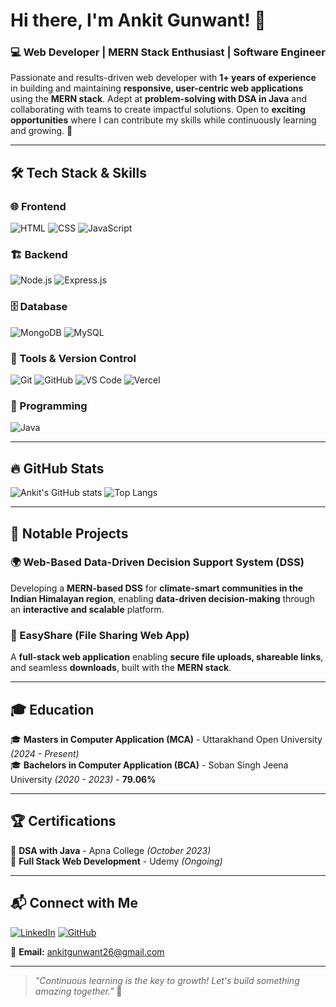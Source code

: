 # Hi there, I'm Ankit Gunwant! 👋

### 💻 Web Developer | MERN Stack Enthusiast | Software Engineer

Passionate and results-driven web developer with **1+ years of experience** in building and maintaining **responsive, user-centric web applications** using the **MERN stack**. Adept at **problem-solving with DSA in Java** and collaborating with teams to create impactful solutions. Open to **exciting opportunities** where I can contribute my skills while continuously learning and growing. 🚀

---

## 🛠️ Tech Stack & Skills

### 🌐 Frontend
![HTML](https://img.shields.io/badge/HTML5-E34F26?style=for-the-badge&logo=html5&logoColor=white)
![CSS](https://img.shields.io/badge/CSS3-1572B6?style=for-the-badge&logo=css3&logoColor=white)
![JavaScript](https://img.shields.io/badge/JavaScript-F7DF1E?style=for-the-badge&logo=javascript&logoColor=black)

### 🏗️ Backend
![Node.js](https://img.shields.io/badge/Node.js-43853D?style=for-the-badge&logo=node.js&logoColor=white)
![Express.js](https://img.shields.io/badge/Express.js-000000?style=for-the-badge&logo=express&logoColor=white)

### 🗄️ Database
![MongoDB](https://img.shields.io/badge/MongoDB-4EA94B?style=for-the-badge&logo=mongodb&logoColor=white)
![MySQL](https://img.shields.io/badge/MySQL-4479A1?style=for-the-badge&logo=mysql&logoColor=white)

### 🔧 Tools & Version Control
![Git](https://img.shields.io/badge/Git-F05032?style=for-the-badge&logo=git&logoColor=white)
![GitHub](https://img.shields.io/badge/GitHub-181717?style=for-the-badge&logo=github&logoColor=white)
![VS Code](https://img.shields.io/badge/VS%20Code-007ACC?style=for-the-badge&logo=visual-studio-code&logoColor=white)
![Vercel](https://img.shields.io/badge/Vercel-000000?style=for-the-badge&logo=vercel&logoColor=white)

### 🚀 Programming
![Java](https://img.shields.io/badge/Java-ED8B00?style=for-the-badge&logo=java&logoColor=white)

---

## 🔥 GitHub Stats
![Ankit's GitHub stats](https://github-readme-stats.vercel.app/api?username=ankit-gunwant&show_icons=true&theme=radical)
![Top Langs](https://github-readme-stats.vercel.app/api/top-langs/?username=ankit-gunwant&layout=compact&theme=radical)

---

## 📌 Notable Projects

### 🌍 Web-Based Data-Driven Decision Support System (DSS)
Developing a **MERN-based DSS** for **climate-smart communities in the Indian Himalayan region**, enabling **data-driven decision-making** through an **interactive and scalable** platform.

### 🔗 EasyShare (File Sharing Web App)
A **full-stack web application** enabling **secure file uploads, shareable links**, and seamless **downloads**, built with the **MERN stack**.

---

## 🎓 Education
🎓 **Masters in Computer Application (MCA)** - Uttarakhand Open University *(2024 - Present)*  
🎓 **Bachelors in Computer Application (BCA)** - Soban Singh Jeena University *(2020 - 2023)* - **79.06%**

---

## 🏆 Certifications
📜 **DSA with Java** - Apna College *(October 2023)*  
📜 **Full Stack Web Development** - Udemy *(Ongoing)*

---

## 📬 Connect with Me

[![LinkedIn](https://img.shields.io/badge/LinkedIn-0077B5?style=for-the-badge&logo=linkedin&logoColor=white)](https://www.linkedin.com/in/gunwantankit/)
[![GitHub](https://img.shields.io/badge/GitHub-181717?style=for-the-badge&logo=github&logoColor=white)](https://github.com/ankit-gunwant)

📧 **Email:** [ankitgunwant26@gmail.com](mailto:ankitgunwant26@gmail.com)

---

> *"Continuous learning is the key to growth! Let's build something amazing together."* 🚀
